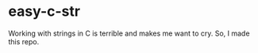 # easy-c-str

Working with strings in C is terrible and makes me want to cry. So, I made this repo.
